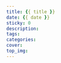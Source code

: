 ```yaml
---
title: {{ title }}
date: {{ date }}
sticky: 0
description: 
tags: 
categories: 
cover: 
top_img: 
---
```

